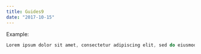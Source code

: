 ```yaml
---
title: Guides9
date: "2017-10-15"
---
```


Example:

```js
Lorem ipsum dolor sit amet, consectetur adipiscing elit, sed do eiusmod tempor incididunt ut labore et dolore magna aliqua
```


